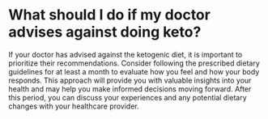 # What should I do if my doctor advises against doing keto?

If your doctor has advised against the ketogenic diet, it is important to prioritize their recommendations. Consider following the prescribed dietary guidelines for at least a month to evaluate how you feel and how your body responds. This approach will provide you with valuable insights into your health and may help you make informed decisions moving forward. After this period, you can discuss your experiences and any potential dietary changes with your healthcare provider.
